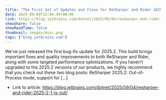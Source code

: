 ```yaml
---
title: "The First Set of Updates and Fixes for ReSharper and Rider 2025.2 Is Out!"
date: 2025-09-04T15:04:45+00:00
link: https://blog.jetbrains.com/dotnet/2025/09/04/resharper-and-rider-2025-2-1-is-out/
showShare: false
showReadTime: false
thumbnail: images/misc.png
tags: ["blog.jetbrains.com"]
---
```

We’ve just released the first bug-fix update for 2025.2. This build brings important fixes and quality improvements to both ReSharper and Rider, along with some targeted performance optimizations. If you haven’t upgraded to the 2025.2 versions of our products, we highly recommend that you check out these two blog posts: ReSharper 2025.2: Out-of-Process mode, support for […]

- Link to article: https://blog.jetbrains.com/dotnet/2025/09/04/resharper-and-rider-2025-2-1-is-out/